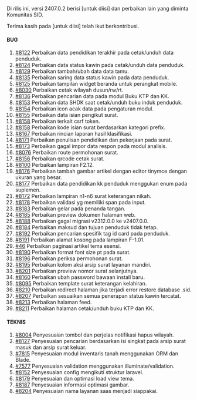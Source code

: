 Di rilis ini, versi 2407.0.2 berisi [untuk diisi] dan perbaikan lain yang diminta Komunitas SID.

Terima kasih pada [untuk diisi] telah ikut berkontribusi.


#### BUG

1. [#8122](https://github.com/OpenSID/OpenSID/issues/8122) Perbaikan data pendidikan terakhir pada cetak/unduh data penduduk.
2. [#8124](https://github.com/OpenSID/OpenSID/issues/8124) Perbaikan data status kawin pada cetak/unduh data penduduk.
3. [#8129](https://github.com/OpenSID/OpenSID/issues/8129) Perbaikan tambah/ubah data data tamu.
4. [#8135](https://github.com/OpenSID/OpenSID/issues/8135) Perbaikan saring data status kawin pada data penduduk.
5. [#8125](https://github.com/OpenSID/OpenSID/issues/8125) Perbaikan tampilan widget beranda untuk perangkat mobile.
6. [#8030](https://github.com/OpenSID/OpenSID/issues/8030) Perbaikan cetak wilayah dusun/rw/rt.
7. [#8136](https://github.com/OpenSID/OpenSID/issues/8136) Perbaikan pencarian data pada modul Buku KTP dan KK.
8. [#8153](https://github.com/OpenSID/OpenSID/issues/8153) Perbaikan data SHDK saat cetak/unduh buku induk penduduk.
9. [#8154](https://github.com/OpenSID/OpenSID/issues/8154) Perbaikan icon acak data pada pengaturan modul.
10. [#8155](https://github.com/OpenSID/OpenSID/issues/8155) Perbaikan data isian pengikut surat.
11. [#8158](https://github.com/OpenSID/OpenSID/issues/8158) Perbaikan terkait csrf token.
12. [#8158](https://github.com/OpenSID/OpenSID/issues/8157) Perbaikan kode isian surat berdasarkan kategori prefix.
13. [#8167](https://github.com/OpenSID/OpenSID/issues/8167) Perbaikan rincian laporan hasil klasifikasi.
14. [#8171](https://github.com/OpenSID/OpenSID/issues/8171) Perbaikan penulisan pendidikan dan pekerjaan pada surat.
15. [#8173](https://github.com/OpenSID/OpenSID/issues/8173) Perbaikan gagal impor data respon pada modul analisis.
16. [#8076](https://github.com/OpenSID/OpenSID/issues/8076) Perbaikan route permohonan surat.
17. [#8156](https://github.com/OpenSID/OpenSID/issues/8156) Perbaikan qrcode cetak surat.
18. [#8100](https://github.com/OpenSID/OpenSID/issues/8100) Perbaikan lampiran F2.12.
19. [#8176](https://github.com/OpenSID/OpenSID/issues/8176) Perbaikan tambah gambar artikel dengan editor tinymce dengan ukuran yang besar.
20. [#8177](https://github.com/OpenSID/OpenSID/issues/8177) Perbaikan data pendidikan kk penduduk menggukan enum pada suplemen.
21. [#8172](https://github.com/OpenSID/OpenSID/issues/8172) Perbaikan lampiran n1-n6 surat keterangan nikah.
22. [#8178](https://github.com/OpenSID/OpenSID/issues/8178) Perbaikan validasi yg memiliki span pada input.
23. [#8183](https://github.com/OpenSID/OpenSID/issues/8183) Perbaikan gelar pada penanda tangan.
24. [#8185](https://github.com/OpenSID/OpenSID/issues/8185) Perbaikan preview dokumen halaman web.
25. [#8188](https://github.com/OpenSID/OpenSID/issues/8188) Perbaikan gagal migrasi v2312.0.0 ke v2407.0.0.
26. [#8184](https://github.com/OpenSID/OpenSID/issues/8184) Perbaikan maksud dan tujuan penduduk tidak tetap.
27. [#8192](https://github.com/OpenSID/OpenSID/issues/8192) Perbaikan pencarian spesifik tag id card pada penduduk.
28. [#8191](https://github.com/OpenSID/OpenSID/issues/8191) Perbaikan alamat kosong pada lampiran F-1.01.
29. [#46](https://github.com/OpenSID/tema-esensi/issues/46) Perbaikan paginasi artikel tema esensi.
30. [#8190](https://github.com/OpenSID/OpenSID/issues/8190) Perbaikan format font size pt pada surat.
31. [#8196](https://github.com/OpenSID/OpenSID/issues/8196) Perbaikan periksa permohonan surat.
32. [#8195](https://github.com/OpenSID/OpenSID/issues/8195) Perbaikan kolom aksi arsip surat layanan mandiri.
33. [#8201](https://github.com/OpenSID/OpenSID/issues/8201) Perbaikan preview nomor surat selanjutnya.
34. [#8160](https://github.com/OpenSID/OpenSID/issues/8160) Perbaikan ubah password bawaan install baru.
35. [#8095](https://github.com/OpenSID/OpenSID/issues/8095) Perbaikan template surat keterangan kelahiran.
36. [#8210](https://github.com/OpenSID/OpenSID/issues/8210) Perbaikan redirect halaman jika terjadi error restore database .sid.
37. [#8207](https://github.com/OpenSID/OpenSID/issues/8207) Perbaikan sesuaikan semua penerapan status kawin tercatat.
38. [#8213](https://github.com/OpenSID/OpenSID/issues/8213) Perbaikan halaman feed.
39. [#8211](https://github.com/OpenSID/OpenSID/issues/8211) Perbaikan halaman cetak/unduh buku KTP dan KK.

#### TEKNIS

1. [#8004](https://github.com/OpenSID/OpenSID/issues/8004) Penyesuaian tombol dan perjelas notifikasi hapus wilayah.
2. [#8127](https://github.com/OpenSID/OpenSID/issues/8127) Penyesuaian pencarian berdasarkan isi singkat pada arsip surat masuk dan arsip surat keluar.
3. [#7815](https://github.com/OpenSID/OpenSID/issues/7815) Penyesuaian modul inventaris tanah menggunakan ORM dan Blade.
4. [#7577](https://github.com/OpenSID/OpenSID/issues/7577) Penyesuaian validation menggunakan illuminate/validation.
5. [#8152](https://github.com/OpenSID/OpenSID/issues/8152) Penyesuaian config mengikuti struktur laravel.
6. [#8179](https://github.com/OpenSID/OpenSID/issues/8179) Penyesuaian dan optimasi load view tema.
7. [#8187](https://github.com/OpenSID/OpenSID/issues/8187) Penyesuaian informasi optimasi gambar.
8. [#8204](https://github.com/OpenSID/OpenSID/issues/8204) Penyesuaian nama layanan saas menjadi siappakai.